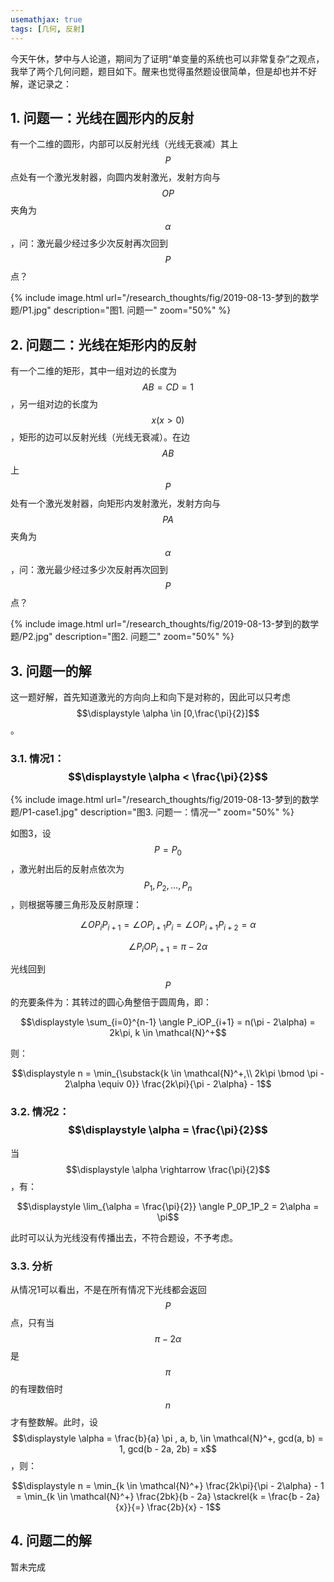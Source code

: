 ```yaml
---
usemathjax: true
tags: [几何, 反射]
---
```


今天午休，梦中与人论道，期间为了证明“单变量的系统也可以非常复杂”之观点，我举了两个几何问题，题目如下。醒来也觉得虽然题设很简单，但是却也并不好解，遂记录之：

## 1. 问题一：光线在圆形内的反射

有一个二维的圆形，内部可以反射光线（光线无衰减）其上$$P$$点处有一个激光发射器，向圆内发射激光，发射方向与$$OP$$夹角为$$\alpha$$，问：激光最少经过多少次反射再次回到$$P$$点？

{% include image.html url="/research_thoughts/fig/2019-08-13-梦到的数学题/P1.jpg" description="图1. 问题一" zoom="50%" %}

## 2. 问题二：光线在矩形内的反射

有一个二维的矩形，其中一组对边的长度为$$AB = CD = 1$$，另一组对边的长度为$$x(x >0)$$，矩形的边可以反射光线（光线无衰减）。在边$$AB$$上$$P$$处有一个激光发射器，向矩形内发射激光，发射方向与$$PA$$夹角为 $$ \alpha $$，问：激光最少经过多少次反射再次回到$$P$$点？

{% include image.html url="/research_thoughts/fig/2019-08-13-梦到的数学题/P2.jpg" description="图2. 问题二" zoom="50%" %}

## 3. 问题一的解

这一题好解，首先知道激光的方向向上和向下是对称的，因此可以只考虑$$\displaystyle \alpha \in [0,\frac{\pi}{2}]$$。

### 3.1. 情况1：$$\displaystyle \alpha < \frac{\pi}{2}$$

{% include image.html url="/research_thoughts/fig/2019-08-13-梦到的数学题/P1-case1.jpg" description="图3. 问题一：情况一" zoom="50%" %}

如图3，设$$P=P_0$$，激光射出后的反射点依次为$$P_1, P_2, \dots, P_n$$，则根据等腰三角形及反射原理：

$$\angle OP_iP_{i+1} = \angle OP_{i+1}P_i = \angle OP_{i+1}P_{i+2}= \alpha$$

$$\angle P_iOP_{i+1} = \pi - 2\alpha $$

光线回到$$P$$的充要条件为：其转过的圆心角整倍于圆周角，即：

$$\displaystyle \sum_{i=0}^{n-1} \angle P_iOP_{i+1} = n(\pi - 2\alpha) = 2k\pi, k \in \mathcal{N}^+$$

则：

$$\displaystyle n = \min_{\substack{k \in \mathcal{N}^+,\\ 2k\pi \bmod \pi - 2\alpha \equiv 0}} \frac{2k\pi}{\pi - 2\alpha} - 1$$

### 3.2. 情况2：$$\displaystyle \alpha = \frac{\pi}{2}$$

当$$\displaystyle \alpha \rightarrow \frac{\pi}{2}$$，有：

$$\displaystyle \lim_{\alpha = \frac{\pi}{2}} \angle P_0P_1P_2 = 2\alpha = \pi$$

此时可以认为光线没有传播出去，不符合题设，不予考虑。

### 3.3. 分析

从情况1可以看出，不是在所有情况下光线都会返回$$P$$点，只有当$$\pi - 2\alpha $$是$$\pi$$的有理数倍时$$n$$才有整数解。此时，设$$\displaystyle \alpha = \frac{b}{a} \pi , a, b, \in \mathcal{N}^+, gcd(a, b) = 1, gcd(b - 2a, 2b) = x$$，则：

$$\displaystyle n = \min_{k \in \mathcal{N}^+} \frac{2k\pi}{\pi - 2\alpha} - 1 = \min_{k \in \mathcal{N}^+} \frac{2bk}{b - 2a} \stackrel{k = \frac{b - 2a}{x}}{=} \frac{2b}{x} - 1$$

## 4. 问题二的解

暂未完成